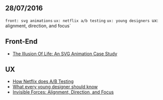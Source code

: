 28/07/2016
----------

`front: svg animations` `ux: netflix a/b testing` `ux: young designers `ux: alignment, direction, and focus`

## Front-End

- [The Illusion Of Life: An SVG Animation Case Study](https://www.smashingmagazine.com/2016/07/an-svg-animation-case-study/)

## UX

- [How Netflix does A/B Testing](https://uxdesign.cc/how-netflix-does-a-b-testing-87df9f9bf57c#.sizb8zakx)
- [What every young designer should know](https://uxdesign.cc/what-every-young-designer-should-know-abb2af79f43e#.1i8pih8hw)
- [Invisible Forces: Alignment, Direction, and Focus](http://webdesign.tutsplus.com/articles/invisible-forces-alignment-direction-and-focus--cms-26954)

 
